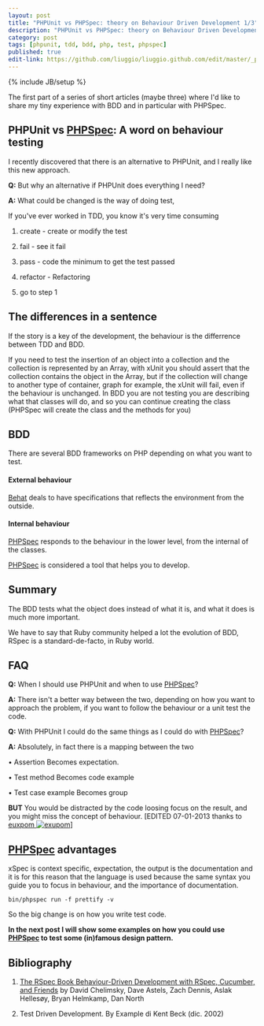 ```yaml
---
layout: post
title: "PHPUnit vs PHPSpec: theory on Behaviour Driven Development 1/3"
description: "PHPUnit vs PHPSpec: theory on Behaviour Driven Development 1/3"
category: post 
tags: [phpunit, tdd, bdd, php, test, phpspec]
published: true
edit-link: https://github.com/liuggio/liuggio.github.com/edit/master/_posts/2013-01-05-phpunit-vs-phpspec-theory-on-behaviour-driven-development.md
---
```

{% include JB/setup %}

The first part of a series of short articles (maybe three) where I'd like to share my tiny experience with BDD and in particular with PHPSpec.

## PHPUnit vs [PHPSpec](https://github.com/phpspec/phpspec2): A word on behaviour testing

I recently discovered that there is an alternative to PHPUnit, and I really like this new approach.

**Q:** But why an alternative if PHPUnit does everything I need?

**A:** What could be changed is the way of doing test,

If you've ever worked in TDD, you know it's very time consuming

1. create - create or modify the test

2. fail - see it fail

3. pass - code the minimum to get the test passed

4. refactor - Refactoring

5. go to step 1



## The differences in a sentence

If the story is a key of the development, the behaviour is the differrence between TDD and BDD.

If you need to test the insertion of an object into a collection and the collection is represented by an Array, with xUnit you should assert that the collection contains the object in the Array, but if the collection will change to another type of container, graph for example, the xUnit will fail, even if the behaviour is unchanged.
In BDD you are not testing you are describing what that classes will do, and so you can continue creating the class (PHPSpec will create the class and the methods for you)


## BDD

There are several BDD frameworks on PHP depending on what you want to test.

#### External behaviour

[Behat](http://behat.org/) deals to have specifications that reflects the environment from the outside.

#### Internal behaviour

[PHPSpec](https://github.com/phpspec/phpspec2) responds to the behaviour in the lower level, from the internal of the classes.

[PHPSpec](https://github.com/phpspec/phpspec2) is considered a tool that helps you to develop.

## Summary

The BDD tests what the object does instead of what it is,
and what it does is much more important.

We have to say that Ruby community helped a lot the evolution of BDD, RSpec is a standard-de-facto, in Ruby world.

## FAQ

**Q:** When I should use PHPUnit and when to use [PHPSpec](https://github.com/phpspec/phpspec2)?

**A:** There isn't a better way between the two, depending on how you want to approach the problem, if you want to follow the behaviour or a unit test the code.

**Q:** With PHPUnit I could do the same things as I could do with [PHPSpec](https://github.com/phpspec/phpspec2)?

**A:** Absolutely, in fact there is a mapping between the two

• Assertion Becomes expectation.

• Test method Becomes code example

• Test case example Becomes group

**BUT** You would be distracted by the code loosing focus on the result, and you might miss the concept of behaviour. \[EDITED 07-01-2013 thanks to [euxpom ![exupom](http://gravatar.com/avatar/77014411a56fa9c746d6a89b7fd96121?size=20)](http://twitter.com/euxpom)\]


## [PHPSpec](https://github.com/phpspec/phpspec2) advantages

xSpec is context specific, expectation, the output is the documentation
and it is for this reason that the language is used because the same syntax you guide you to focus in behaviour, and the importance of documentation.

    bin/phpspec run -f prettify -v

So the big change is on how you write test code.
 

**In the next post I will show some examples on how you could use [PHPSpec](https://github.com/phpspec/phpspec2) to test some (in)famous design pattern.**


## Bibliography

1. [The RSpec Book Behaviour-Driven Development with RSpec, Cucumber, and Friends](http://pragprog.com/book/achbd/the-rspec-book) 
by David Chelimsky, Dave Astels, Zach Dennis, Aslak Hellesøy, Bryan Helmkamp, Dan North

2. Test Driven Development. By Example di Kent Beck (dic. 2002) 

